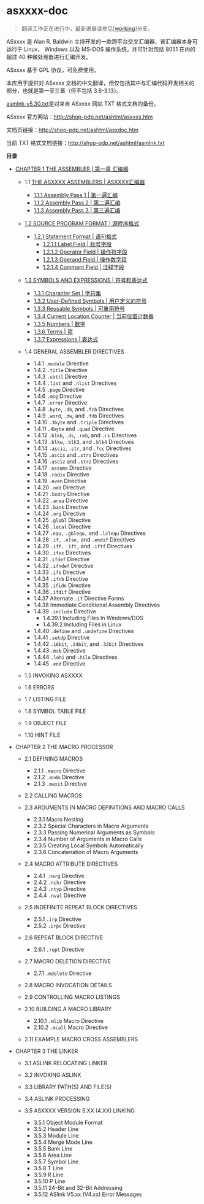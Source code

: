 # asxxxx-doc

> 翻译工作正在进行中，最新进展请参见[[working](https://github.com/anders-liu/asxxxx-doc/tree/working)]分支。

ASxxxx 是 Alan R. Baldwin 主持开发的一款跨平台交叉汇编器，该汇编器本身可运行于 Linux、
Windows 以及 MS-DOS 操作系统，并可针对包括 8051 在内的超过 40 种微处理器进行汇编开发。

ASxxxx 基于 GPL 协议，可免费使用。

本库用于提供对 ASxxxx 文档的中文翻译，但仅包括其中与汇编代码开发相关的部分，也就是第一至三章（但不包括 3.6-3.13）。

[asmlnk-v5.30.txt](asmlnk-v5.30.txt)是对来自 ASxxxx 网站 TXT 格式文档的备份。

ASxxxx 官方网站：http://shop-pdp.net/ashtml/asxxxx.htm

文档页链接：http://shop-pdp.net/ashtml/asxdoc.htm

当前 TXT 格式文档链接：http://shop-pdp.net/ashtml/asmlnk.txt

**目录**

- [CHAPTER 1 THE ASSEMBLER | 第一章 汇编器](CHAPTER1.md)

  - 1.1 [THE ASXXXX ASSEMBLERS | ASXXXX汇编器](CHAPTER1.md#user-content-1.1)

    - [1.1.1 Assembly Pass 1 | 第一遍汇编](CHAPTER1.md#user-content-1.1.1)
    - [1.1.2 Assembly Pass 2 | 第二遍汇编](CHAPTER1.md#user-content-1.1.2)
    - [1.1.3 Assembly Pass 3 | 第三遍汇编](CHAPTER1.md#user-content-1.1.3)

  - [1.2 SOURCE PROGRAM FORMAT | 源程序格式](CHAPTER1.md#user-content-1.2)

    - [1.2.1 Statement Format | 语句格式](CHAPTER1.md#user-content-1.2.1)
      - [1.2.1.1 Label Field | 标号字段](CHAPTER1.md#user-content-1.2.1.1)
      - [1.2.1.2 Operator Field | 操作符字段](CHAPTER1.md#user-content-1.2.1.2)
      - [1.2.1.3 Operand Field | 操作数字段](CHAPTER1.md#user-content-1.2.1.3)
      - [1.2.1.4 Comment Field | 注释字段](CHAPTER1.md#user-content-1.2.1.4)

  - [1.3 SYMBOLS AND EXPRESSIONS | 符号和表达式](CHAPTER1.md#user-content-1.3)

    - [1.3.1 Character Set | 字符集](CHAPTER1.md#user-content-1.3.1)
    - [1.3.2 User-Defined Symbols | 用户定义的符号](CHAPTER1.md#user-content-1.3.2)
    - [1.3.3 Reusable Symbols | 可重用符号](CHAPTER1.md#user-content-1.3.3)
    - [1.3.4 Current Location Counter | 当前位置计数器](CHAPTER1.md#user-content-1.3.4)
    - [1.3.5 Numbers | 数字](CHAPTER1.md#user-content-1.3.5)
    - [1.3.6 Terms | 项](CHAPTER1.md#user-content-1.3.6)
    - [1.3.7 Expressions | 表达式](CHAPTER1.md#user-content-1.3.7)

  - 1.4 GENERAL ASSEMBLER DIRECTIVES

    - 1.4.1 `.module` Directive
    - 1.4.2 `.title` Directive
    - 1.4.3 `.sbttl` Directive
    - 1.4.4 `.list` and `.nlist` Directives
    - 1.4.5 `.page` Directive
    - 1.4.6 `.msg` Directive
    - 1.4.7 `.error` Directive
    - 1.4.8 `.byte`, `.db`, and `.fcb` Directives
    - 1.4.9 `.word`, `.dw`, and `.fdb` Directives
    - 1.4.10 `.3byte` and `.triple` Directives
    - 1.4.11 `.4byte` and `.quad` Directive
    - 1.4.12 `.blkb`, `.ds`, `.rmb`, and `.rs` Directives
    - 1.4.13 `.blkw`, `.blk3`, and `.blk4` Directives
    - 1.4.14 `.ascii`, `.str`, and `.fcc` Directives
    - 1.4.15 `.ascis` and `.strs` Directives
    - 1.4.16 `.asciz` and `.strz` Directives
    - 1.4.17 `.assume` Directive
    - 1.4.18 `.radix` Directive
    - 1.4.19 `.even` Directive
    - 1.4.20 `.odd` Directive
    - 1.4.21 `.bndry` Directive
    - 1.4.22 `.area` Directive
    - 1.4.23 `.bank` Directive
    - 1.4.24 `.org` Directive
    - 1.4.25 `.globl` Directive
    - 1.4.26 `.local` Directive
    - 1.4.27 `.equ,` `.gblequ,` and `.lclequ` Directives
    - 1.4.28 `.if,` `.else,` and `.endif` Directives
    - 1.4.29 `.iff,` `.ift,` and `.iftf` Directives
    - 1.4.30 `.ifxx` Directives
    - 1.4.31 `.ifdef` Directive
    - 1.4.32 `.ifndef` Directive
    - 1.4.33 `.ifb` Directive
    - 1.4.34 `.ifnb` Directive
    - 1.4.35 `.ifidn` Directive
    - 1.4.36 `.ifdif` Directive
    - 1.4.37 Alternate `.if` Directive Forms
    - 1.4.38 Immediate Conditional Assembly Directives
    - 1.4.39 `.include` Directive
        - 1.4.39.1 Including Files In Windows/DOS
        - 1.4.39.2 Including Files in Linux
    - 1.4.40 `.define` and `.undefine` Directives
    - 1.4.41 `.setdp` Directive
    - 1.4.42 `.16bit`, `.24bit`, and `.32bit` Directives
    - 1.4.43 `.msb` Directive
    - 1.4.44 `.lohi` and `.hilo` Directives
    - 1.4.45 `.end` Directive

  - 1.5 INVOKING ASXXXX
  - 1.6 ERRORS
  - 1.7 LISTING FILE
  - 1.8 SYMBOL TABLE FILE
  - 1.9 OBJECT FILE
  - 1.10 HINT FILE

- CHAPTER 2 THE MACRO PROCESSOR

  - 2.1 DEFINING MACROS

    - 2.1.1 `.macro` Directive
    - 2.1.2 `.endm` Directive
    - 2.1.3 `.mexit` Directive

  - 2.2 CALLING MACROS

  - 2.3 ARGUMENTS IN MACRO DEFINITIONS AND MACRO CALLS

    - 2.3.1 Macro Nesting
    - 2.3.2 Special Characters in Macro Arguments
    - 2.3.3 Passing Numerical Arguments as Symbols
    - 2.3.4 Number of Arguments in Macro Calls
    - 2.3.5 Creating Local Symbols Automatically
    - 2.3.6 Concatenation of Macro Arguments

  - 2.4 MACRO ATTRIBUTE DIRECTIVES

    - 2.4.1 `.narg` Directive
    - 2.4.2 `.nchr` Directive
    - 2.4.3 `.ntyp` Directive
    - 2.4.4 `.nval` Directive

  - 2.5 INDEFINITE REPEAT BLOCK DIRECTIVES

    - 2.5.1 `.irp` Directive
    - 2.5.2 `.irpc` Directive

  - 2.6 REPEAT BLOCK DIRECTIVE

    - 2.6.1 `.rept` Directive

  - 2.7 MACRO DELETION DIRECTIVE

    - 2.7.1 `.mdelete` Directive

  - 2.8 MACRO INVOCATION DETAILS

  - 2.9 CONTROLLING MACRO LISTINGS

  - 2.10 BUILDING A MACRO LIBRARY

    - 2.10.1 `.mlib` Macro Directive
    - 2.10.2 `.mcall` Macro Directive

  - 2.11 EXAMPLE MACRO CROSS ASSEMBLERS

- CHAPTER 3 THE LINKER

  - 3.1 ASLINK RELOCATING LINKER
  - 3.2 INVOKING ASLINK
  - 3.3 LIBRARY PATH(S) AND FILE(S)
  - 3.4 ASLINK PROCESSING

  - 3.5 ASXXXX VERSION 5.XX (4.XX) LINKING

    - 3.5.1 Object Module Format
    - 3.5.2 Header Line
    - 3.5.3 Module Line
    - 3.5.4 Merge Mode Line
    - 3.5.5 Bank Line
    - 3.5.6 Area Line
    - 3.5.7 Symbol Line
    - 3.5.8 T Line
    - 3.5.9 R Line
    - 3.5.10 P Line
    - 3.5.11 24-Bit and 32-Bit Addressing
    - 3.5.12 ASlink V5.xx (V4.xx) Error Messages
